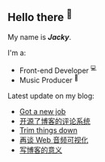 ## Hello there <sup>👋</sup>  

My name is **_Jacky_**.  

I'm a:  

- Front-end Developer <sup>💻</sup>   
- Music Producer <sup>🎵</sup>     

Latest update on my blog:
  
- [Got a new job](https://jw1.dev/got-a-new-job) 
- [开源了博客的评论系统](https://jw1.dev/open-sourcing-comment-system) 
- [Trim things down](https://jw1.dev/trim-things-down) 
- [再谈 Web 音频可视化](https://jw1.dev/2024/05/29/audio-visualization-in-js) 
- [写博客的意义](https://jw1.dev/2024/04/11/meaning-of-blog) 
